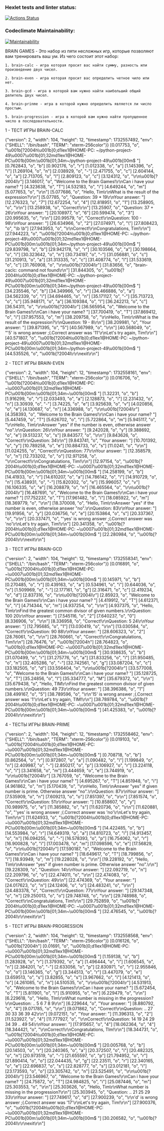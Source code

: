 ### Hexlet tests and linter status:
[![Actions Status](https://github.com/D1lex1/python-project-49/actions/workflows/hexlet-check.yml/badge.svg)](https://github.com/D1lex1/python-project-49/actions)


### Codeclimate Maintainability:
[![Maintainability](https://api.codeclimate.com/v1/badges/d5a163aac0d0bebd2e90/maintainability)](https://codeclimate.com/github/D1lex1/python-project-49/maintainability)


BRAIN GAMES - Это набор из пяти несложных игр, которые позволяют вам тренировать ваш ум. Из чего состоит этот набор:

    1. brain-calc - игра которая просит вас найти сумму, разность или произведение двух чисел.

    2. brain-even - игра которая просит вас определить четное чило или нет.

    3. brain-gcd - игра в которой вам нужно найти наибольший общий делитель двух чисел.

    4. brain-prinme - игра в которой нужно определить является ли число простым.

    5. brain-progression - игра в которой вам нужно найти пропущенное число в последовательности.

    

1 - ТЕСТ ИГРЫ BRAIN-CALC

{"version": 2, "width": 104, "height": 12, "timestamp": 1732557492, "env": {"SHELL": "/bin/bash", "TERM": "xterm-256color"}}
[0.017753, "o", "\u001b[?2004h\u001b]0;d1lex1@HOME-PC: ~/python-project-49\u0007\u001b[01;32md1lex1@HOME-PC\u001b[00m:\u001b[01;34m~/python-project-49\u001b[00m$ "]
[0.762843, "o", "b"]
[0.902176, "o", "r"]
[1.012338, "o", "a"]
[1.145396, "o", "i"]
[1.269104, "o", "n"]
[2.038929, "o", "-"]
[2.471755, "o", "c"]
[2.604144, "o", "a"]
[2.713705, "o", "l"]
[2.809123, "o", "c"]
[3.124312, "o", "\r\n\u001b[?2004l\r"]
[3.146017, "o", "Welcome to the Brain Games!\r\nCan i have your name? "]
[4.323638, "o", "T"]
[4.532183, "o", "i"]
[4.649244, "o", "m"]
[5.077653, "o", "\r\n"]
[5.077686, "o", "Hello, Tim\r\nWhat is the result of the expression?\r\n"]
[5.07785, "o", "Question: 39 * 19\r\nYour answer: "]
[12.276323, "o", "7"]
[12.672254, "o", "4"]
[12.818951, "o", "1"]
[13.258905, "o", "\r\n"]
[13.258938, "o", "Correct!\r\n"]
[13.25907, "o", "Question: 37 + 26\r\nYour answer: "]
[20.108977, "o", "6"]
[20.599474, "o", "3"]
[20.995635, "o", "\r\n"]
[20.99579, "o", "Correct!\r\nQuestion: 100 - 98\r\nYour answer: "]
[26.634966, "o", "2"]
[27.074971, "o", "\\"]
[27.808423, "o", "\b \b"]
[27.943953, "o", "\r\nCorrect!\r\nCongratulations, Tim!\r\n"]
[27.944223, "o", "\u001b[?2004h\u001b]0;d1lex1@HOME-PC: ~/python-project-49\u0007\u001b[01;32md1lex1@HOME-PC\u001b[00m:\u001b[01;34m~/python-project-49\u001b[00m$ "]
[29.839798, "o", "b"]
[29.942178, "o", "r"]
[30.103566, "o", "a"]
[30.198664, "o", "i"]
[30.323642, "o", "n"]
[30.734197, "o", "-"]
[31.056881, "o", "c"]
[31.210913, "o", "a"]
[31.313335, "o", "c"]
[31.408774, "o", "l"]
[31.533619, "o", "c"]
[31.760908, "o", "\r\n\u001b[?2004l\r"]
[31.83656, "o", "brain-caclc: command not found\r\n"]
[31.844305, "o", "\u001b[?2004h\u001b]0;d1lex1@HOME-PC: ~/python-project-49\u0007\u001b[01;32md1lex1@HOME-PC\u001b[00m:\u001b[01;34m~/python-project-49\u001b[00m$ "]
[34.235546, "o", "b"]
[34.349966, "o", "r"]
[34.466886, "o", "a"]
[34.562339, "o", "i"]
[34.694465, "o", "n"]
[35.171127, "o", "-"]
[35.713723, "o", "c"]
[35.948171, "o", "a"]
[36.109384, "o", "l"]
[36.242213, "o", "c"]
[36.54311, "o", "\r\n\u001b[?2004l\r"]
[36.565954, "o", "Welcome to the Brain Games!\r\nCan i have your name? "]
[37.700419, "o", "T"]
[37.869412, "o", "i"]
[37.957553, "o", "m"]
[38.209758, "o", "\r\nHello, Tim\r\nWhat is the result of the expression?\r\nQuestion: 19 - 8\r\n"]
[38.209981, "o", "Your answer: "]
[39.871395, "o", "5"]
[40.567989, "o", "\r\n"]
[40.568049, "o", "'5' is wrong answer ;(.Correct answer was '11'\r\nLet's try again, Tim!\r\n"]
[40.571807, "o", "\u001b[?2004h\u001b]0;d1lex1@HOME-PC: ~/python-project-49\u0007\u001b[01;32md1lex1@HOME-PC\u001b[00m:\u001b[01;34m~/python-project-49\u001b[00m$ "]
[44.535526, "o", "\u001b[?2004l\r\r\nexit\r\n"]


2 - ТЕСТ ИГРЫ BRAIN-EVEN

{"version": 2, "width": 104, "height": 12, "timestamp": 1732558161, "env": {"SHELL": "/bin/bash", "TERM": "xterm-256color"}}
[0.016706, "o", "\u001b[?2004h\u001b]0;d1lex1@HOME-PC: ~\u0007\u001b[01;32md1lex1@HOME-PC\u001b[00m:\u001b[01;34m~\u001b[00m$ "]
[1.32231, "o", "b"]
[1.916299, "o", "r"]
[2.033493, "o", "a"]
[2.128873, "o", "i"]
[2.231432, "o", "n"]
[3.30939, "o", "-"]
[3.74225, "o", "e"]
[3.925639, "o", "v"]
[4.020856, "o", "e"]
[4.130687, "o", "n"]
[4.336988, "o", "\r\n\u001b[?2004l\r"]
[4.358393, "o", "Welcome to the Brain Games!\r\nCan i have your name? "]
[5.447459, "o", "T"]
[5.626702, "o", "i"]
[5.722864, "o", "m"]
[5.945117, "o", "\r\nHello, Tim\r\nAnswer \"yes\" if the number is even, otherwise answer \"no\".\r\nQuestion: 26\r\nYour answer: "]
[9.242028, "o", "y"]
[9.388692, "o", "e"]
[9.513237, "o", "s"]
[9.843577, "o", "\r\n"]
[9.843626, "o", "Correct!\r\nQuestion: 34\r\n"]
[9.843741, "o", "Your answer: "]
[10.701392, "o", "y"]
[10.789258, "o", "e"]
[10.884733, "o", "s"]
[11.0241, "o", "\r\n"]
[11.024255, "o", "Correct!\r\nQuestion: 77\r\nYour answer: "]
[12.358579, "o", "n"]
[12.733202, "o", "o"]
[12.971258, "o", "\r\nCorrect!\r\nCongratulations, Tim!\r\n"]
[12.97154, "o", "\u001b[?2004h\u001b]0;d1lex1@HOME-PC: ~\u0007\u001b[01;32md1lex1@HOME-PC\u001b[00m:\u001b[01;34m~\u001b[00m$ "]
[14.258199, "o", "b"]
[14.41933, "o", "r"]
[14.610207, "o", "a"]
[14.786142, "o", "i"]
[14.910729, "o", "n"]
[15.438931, "o", "-"]
[15.820302, "o", "e"]
[15.996057, "o", "v"]
[16.106335, "o", "e"]
[16.208879, "o", "n"]
[16.465564, "o", "\r\n\u001b[?2004l\r"]
[16.487691, "o", "Welcome to the Brain Games!\r\nCan i have your name? "]
[17.752237, "o", "T"]
[17.961482, "o", "i"]
[18.085922, "o", "m"]
[18.369779, "o", "\r\n"]
[18.370008, "o", "Hello, Tim\r\nAnswer \"yes\" if the number is even, otherwise answer \"no\".\r\nQuestion: 83\r\nYour answer: "]
[19.91956, "o", "y"]
[20.036756, "o", "e"]
[20.153864, "o", "s"]
[20.337367, "o", "\r\n"]
[20.337471, "o", "'yes' is wrong answer ;(.Correct answer was 'no'\r\nLet's try again, Tim!\r\n"]
[20.341358, "o", "\u001b[?2004h\u001b]0;d1lex1@HOME-PC: ~\u0007\u001b[01;32md1lex1@HOME-PC\u001b[00m:\u001b[01;34m~\u001b[00m$ "]
[22.280984, "o", "\u001b[?2004l\r\r\nexit\r\n"]


3 - ТЕСТ ИГРЫ BRAIN-GCD

{"version": 2, "width": 104, "height": 12, "timestamp": 1732558341, "env": {"SHELL": "/bin/bash", "TERM": "xterm-256color"}}
[0.016891, "o", "\u001b[?2004h\u001b]0;d1lex1@HOME-PC: ~\u0007\u001b[01;32md1lex1@HOME-PC\u001b[00m:\u001b[01;34m~\u001b[00m$ "]
[0.145971, "o", "b"]
[0.270485, "o", "r"]
[0.439163, "o", "a"]
[0.534961, "o", "i"]
[0.644036, "o", "n"]
[1.509969, "o", "-"]
[2.177161, "o", "g"]
[2.316471, "o", "c"]
[2.419234, "o", "d"]
[2.837316, "o", "\r\n\u001b[?2004l\r"]
[2.85923, "o", "Welcome to the Brain Games!\r\nCan i have your name? "]
[4.419912, "o", "T"]
[4.612371, "o", "i"]
[4.714344, "o", "m"]
[4.937254, "o", "\r\n"]
[4.937375, "o", "Hello, Tim\r\nFind the greatest common divisor of given numbers.\r\nQuestion: 100 20\r\nYour answer: "]
[7.545116, "o", "2"]
[7.640237, "o", "0"]
[8.336906, "o", "\r\n"]
[8.336958, "o", "Correct!\r\nQuestion: 5 24\r\nYour answer: "]
[12.795685, "o", "1"]
[13.030419, "o", "\r\n"]
[13.030584, "o", "Correct!\r\nQuestion: 90 88\r\nYour answer: "]
[28.606323, "o", "2"]
[28.76061, "o", "\r\n"]
[28.760661, "o", "Correct!\r\nCongratulations, Tim!\r\n"]
[28.76476, "o", "\u001b[?2004h"]
[28.764823, "o", "\u001b]0;d1lex1@HOME-PC: ~\u0007\u001b[01;32md1lex1@HOME-PC\u001b[00m:\u001b[01;34m~\u001b[00m$ "]
[30.938635, "o", "b"]
[31.070499, "o", "r"]
[31.275776, "o", "a"]
[31.833256, "o", "i"]
[31.950485, "o", "n"]
[32.405286, "o", "-"]
[32.742561, "o", "g"]
[33.087204, "o", "c"]
[33.182505, "o", "d"]
[33.556404, "o", "\r\n\u001b[?2004l\r"]
[33.577008, "o", "Welcome to the Brain Games!\r\nCan i have your name? "]
[35.128725, "o", "T"]
[35.24856, "o", "I"]
[35.334777, "o", "M"]
[35.679372, "o", "\r\n"]
[35.679438, "o", "Hello, TIM\r\nFind the greatest common divisor of given numbers.\r\nQuestion: 49 73\r\nYour answer: "]
[38.396386, "o", "1"]
[38.499167, "o", "5"]
[38.789596, "o", "\r\n'15' is wrong answer ;(.Correct answer was '1'\r\nLet's try again, TIM!\r\n"]
[38.789784, "o", "\u001b[?2004h\u001b]0;d1lex1@HOME-PC: ~\u0007\u001b[01;32md1lex1@HOME-PC\u001b[00m:\u001b[01;34m~\u001b[00m$ "]
[41.425383, "o", "\u001b[?2004l\r\r\nexit\r\n"]

4 - ТЕСТЫ ИГРЫ BRAIN-PRIME

{"version": 2, "width": 104, "height": 12, "timestamp": 1732558462, "env": {"SHELL": "/bin/bash", "TERM": "xterm-256color"}}
[0.019103, "o", "\u001b[?2004h\u001b]0;d1lex1@HOME-PC: ~\u0007\u001b[01;32md1lex1@HOME-PC\u001b[00m:\u001b[01;34m~\u001b[00m$ "]
[0.708718, "o", "b"]
[0.862564, "o", "r"]
[0.972807, "o", "a"]
[1.090482, "o", "i"]
[1.199849, "o", "n"]
[2.409987, "o", "-"]
[2.850217, "o", "p"]
[3.106927, "o", "r"]
[3.224118, "o", "i"]
[3.341658, "o", "m"]
[3.444659, "o", "e"]
[3.744919, "o", "\r\n\u001b[?2004l\r"]
[3.767059, "o", "Welcome to the Brain Games!\r\nCan i have your name? "]
[4.695267, "o", "T"]
[4.851948, "o", "i"]
[4.961862, "o", "m"]
[5.170439, "o", "\r\nHello, Tim\r\nAnswer \"yes\" if given number is prime. Otherwise answer \"no\".\r\nQuestion: 87\r\nYour answer: "]
[7.535909, "o", "n"]
[7.609213, "o", "o"]
[7.851397, "o", "\r\n"]
[7.851574, "o", "Correct!\r\nQuestion: 51\r\nYour answer: "]
[10.858607, "o", "y"]
[10.989975, "o", "e"]
[11.385882, "o", "s"]
[11.620736, "o", "\r\n"]
[11.620881, "o", "'yes' is wrong answer ;(.Correct answer was 'no'\r\nLet's try again, Tim!\r\n"]
[11.624933, "o", "\u001b[?2004h\u001b]0;d1lex1@HOME-PC: ~\u0007\u001b[01;32md1lex1@HOME-PC\u001b[00m:\u001b[01;34m~\u001b[00m$ "]
[14.422485, "o", "b"]
[14.553984, "o", "r"]
[14.649319, "o", "a"]
[14.810723, "o", "i"]
[14.913457, "o", "n"]
[16.094255, "o", "-"]
[16.578393, "o", "p"]
[16.754062, "o", "r"]
[16.900828, "o", "i"]
[17.003478, "o", "m"]
[17.098596, "o", "e"]
[17.56829, "o", "\r\n\u001b[?2004l\r"]
[17.590187, "o", "Welcome to the Brain Games!\r\nCan i have your name? "]
[18.649617, "o", "T"]
[18.799856, "o", "i"]
[18.93949, "o", "m"]
[19.228028, "o", "\r\n"]
[19.228192, "o", "Hello, Tim\r\nAnswer \"yes\" if given number is prime. Otherwise answer \"no\".\r\n"]
[19.228309, "o", "Question: 14\r\nYour answer: "]
[22.092719, "o", "n"]
[22.209796, "o", "o"]
[22.474011, "o", "\r\n"]
[22.474083, "o", "Correct!\r\nQuestion: 49\r\n"]
[22.474369, "o", "Your answer: "]
[24.017623, "o", "n"]
[24.12406, "o", "o"]
[24.483241, "o", "\r\n"]
[24.483378, "o", "Correct!\r\nQuestion: 77\r\nYour answer: "]
[29.147348, "o", "n"]
[29.250013, "o", "o"]
[29.748748, "o", "\r\n"]
[29.748988, "o", "Correct!\r\nCongratulations, Tim!\r\n"]
[29.752859, "o", "\u001b[?2004h\u001b]0;d1lex1@HOME-PC: ~\u0007\u001b[01;32md1lex1@HOME-PC\u001b[00m:\u001b[01;34m~\u001b[00m$ "]
[32.476545, "o", "\u001b[?2004l\r\r\nexit\r\n"]

5 - ТЕСТ ИГРЫ BRAIN-PROGRESSION

{"version": 2, "width": 104, "height": 12, "timestamp": 1732558568, "env": {"SHELL": "/bin/bash", "TERM": "xterm-256color"}}
[0.016126, "o", "\u001b[?2004h"]
[0.01691, "o", "\u001b]0;d1lex1@HOME-PC: ~\u0007\u001b[01;32md1lex1@HOME-PC\u001b[00m:\u001b[01;34m~\u001b[00m$ "]
[1.159138, "o", "b"]
[1.283928, "o", "r"]
[1.379392, "o", "a"]
[1.496444, "o", "i"]
[1.606545, "o", "n"]
[2.384201, "o", "-"]
[2.633056, "o", "p"]
[2.830971, "o", "r"]
[2.955846, "o", "o"]
[3.146365, "o", "g"]
[3.344513, "o", "r"]
[3.447079, "o", "e"]
[3.659513, "o", "s"]
[3.82855, "o", "s"]
[3.967662, "o", "i"]
[4.121413, "o", "o"]
[4.261085, "o", "n"]
[4.510535, "o", "\r\n\u001b[?2004l\r"]
[4.531913, "o", "Welcome to the Brain Games!\r\nCan i have your name? "]
[5.672454, "o", "T"]
[5.811901, "o", "I"]
[5.910955, "o", "m"]
[6.229479, "o", "\r\n"]
[6.229618, "o", "Hello, TIm\r\nWhat number is missing in the progression?\r\nQuestion: .. 5 6 7 8 9\r\n"]
[6.229644, "o", "Your answer: "]
[8.880792, "o", "4"]
[9.071785, "o", "\r\n"]
[9.071862, "o", "Correct!\r\nQuestion: .. 27 30 33 36 39 42\r\n"]
[9.072151, "o", "Your answer: "]
[11.396313, "o", "2"]
[11.523927, "o", "4"]
[11.777927, "o", "\r\nCorrect!\r\nQuestion: 14 19 24 29 34 39 .. 49 54\r\nYour answer: "]
[17.915657, "o", "4"]
[18.062364, "o", "4"]
[18.344421, "o", "\r\nCorrect!\r\nCongratulations, TIm!\r\n"]
[18.344731, "o", "\u001b[?2004h\u001b]0;d1lex1@HOME-PC: ~\u0007\u001b[01;32md1lex1@HOME-PC\u001b[00m:\u001b[01;34m~\u001b[00m$ "]
[20.005768, "o", "b"]
[20.14503, "o", "r"]
[20.240365, "o", "a"]
[20.372507, "o", "i"]
[20.482325, "o", "n"]
[20.973519, "o", "-"]
[21.655597, "o", "p"]
[21.794952, "o", "r"]
[21.890414, "o", "o"]
[22.044435, "o", "g"]
[22.23511, "o", "r"]
[22.340165, "o", "e"]
[22.696837, "o", "s"]
[22.828777, "o", "s"]
[23.012181, "o", "i"]
[23.173593, "o", "o"]
[23.305742, "o", "n"]
[23.525491, "o", "\r\n\u001b[?2004l\r"]
[23.546967, "o", "Welcome to the Brain Games!\r\nCan i have your name? "]
[24.75872, "o", "T"]
[24.984825, "o", "i"]
[25.087446, "o", "m"]
[25.303553, "o", "\r\n"]
[25.303626, "o", "Hello, Tim\r\nWhat number is missing in the progression?\r\n"]
[25.303945, "o", "Question: .. 21 25 29 33\r\nYour answer: "]
[27.749617, "o", "d"]
[27.900239, "o", "\r\n'd' is wrong answer ;(.Correct answer was '17'\r\nLet's try again, Tim!\r\n"]
[27.900376, "o", "\u001b[?2004h\u001b]0;d1lex1@HOME-PC: ~\u0007\u001b[01;32md1lex1@HOME-PC\u001b[00m:\u001b[01;34m~\u001b[00m$ "]
[30.206582, "o", "\u001b[?2004l\r\r\nexit\r\n"]